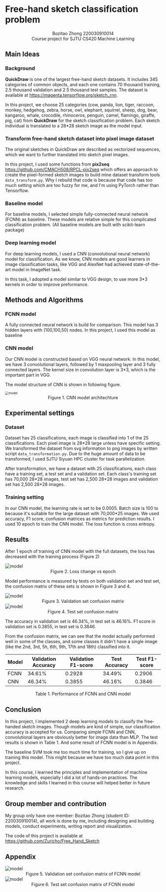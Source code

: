 # Free-hand sketch classification problem

<center>Bozitao Zhong    220030910014</center>

<center>Course project for SJTU CS420 Machine Learning</center>

## Main Ideas

### Background

**QuickDraw** is one of the largest free-hand sketch datasets. It includes 345 categories of common objects, and each one contains 70 thousand training, 2.5 thousand validation and 2.5 thousand test samples. The dataset is available at https://magenta.tensorflow.org/sketch_rnn. 

In this project, we choose 25 categories (cow, panda, lion, tiger, raccoon, monkey, hedgehog, zebra, horse, owl, elephant, squirrel, sheep, dog, bear, kangaroo, whale, crocodile, rhinoceros, penguin, camel, flamingo, giraffe, pig, cat) from **QuickDraw** for the sketch classification problem. Each sketch individual is translated to a 28*28 sketch image as the model input.

### Transform free-hand sketch dataset into pixel image dataset

The original sketches in QuickDraw are described as vectorized sequences, which we want to further translated into sketch pixel images. 

In this project, I used some functions from **pix2seq** https://github.com/CMACH508/RPCL-pix2seq which offers an approach to create the pixel-formed sketch images to build mine dataset transform tools `data_transform.py`. Why I rebuild that code is because that code has too much setting which are too fuzzy for me, and I'm using PyTorch rather than Tensorflow.

### Baseline model

For baseline models, I selected simple fully-connected neural network (FCNN) as baseline. These models are relative simple for this complicated classification problem. (All baseline models are built with scikit-learn package)

### Deep learning model

For deep learning models, I used a CNN (convolutional neural network) model for classification. As we know, CNN models are good learners in image classification tasks, like VGG and AlexNet had achieved state-of-the-art model in ImageNet task. 

In this task, I adopted a model similar to VGG design, to use more 3*3 kernels in order to improve preformance.

## Methods and Algorithms

### FCNN model

A fully connected neural network is build for comparison. This model has 3 hidden layers with (100,100,50) nodes. In this project, I used this model as baseline

### CNN model

Our CNN model is constructed based on VGG neural network. In this model, we have 3 convolutional layers, followed by 1 maxpooling layer and 3 fully connected layers. The kernel size in convolution layer is 3*3, which is the important part in VGG. 

The model structure of CNN is shown in following figure.

<img src="figure/model.png" alt="model" style="zoom:70%;" />

<center>Figure 1. CNN model architechture</center>

## Experimental settings

### Dataset

Dataset has 25 classifications, each image is classified into 1 of the 25 classifications. Each pixel image is 28*28 large unless have specific setting. We transformed the dataset from svg information to png images by written script `data_transformation.py`. Due to the huge amount of data to be transformed, I used SJTU Siyuan HPC cluster for task parallelization. 

After transformation, we have a dataset with 25 classifications, each class have a training set, a test set and a validation set. Each class's training set has 70,000 28\*28 images, test set has 2,500 28\*28 images and validation set has 2,500 28*28 images.

### Training setting

In our CNN model, the learning rate is set to be 0.0005. Batch size is 100 to because it's suitable for the large dataset with 70,000*25 images. We used accuracy, F1 score, confusion matrices as metrics for prediction results. I used 10 epoch to train the CNN model. The loss function is cross entropy.



## Results

After 1 epoch of training of CNN model with the full datasets, the loss has decreased with the training process (Figure 2)

<img src="figure/CNN_loss_epoch_1.png" alt="model" style="zoom:100%;" />

<center>Figure 2. Loss change vs epoch</center>

Model performance is measured by tests on both validation set and test set, the confusion matrix of these sets is shown in Figure 3 and 4.

<img src="figure/CNN_valid_confusion_matrix_epoch_1.png" alt="model" style="zoom:100%;" />

<center>Figure 3. Validation set confusion matrix</center>

<img src="figure/CNN_test_confusion_matrix_epoch_1.png" alt="model" style="zoom:100%;" />

<center>Figure 4. Test set confusion matrix</center>

The accuracy in validation set is 46.34%, in test set is 46.16%. F1 score in validation set is 0.3855, in test set is 0.3846.

From the confusion matrix, we can see that the model actually performed well in some of the classes, and some classes it didn't have a single image (like the 2nd, 3rd, 5h, 6th, 9th, 17th and 18th) classified into it.

| Model | Validation Accuracy | Validation F1-score | Test Accuracy | Test F1-score |
| ----- | ------------------- | ------------------- | ------------- | ------------- |
| FCNN  | 34.61%              | 0.2928              | 34.49%        | 0.2906        |
| CNN   | 46.34%              | 0.3855              | 46.16%        | 0.3846        |

<center>Table 1. Performance of FCNN and CNN model</center>

## Conclusion

In this project, I implemented 2 deep learning models to classify the free-handed sketch images. Though models are kind of simple, our classification accuracy is accepted for us. Comparing simple FCNN and CNN, convolutional layers are obviously better for image data than MLP. The test results is shown in Table 1. And some result of FCNN model is in Appendix.

The baseline SVM took me too much time for training, so I give up on training this model. This might because we have too much data point in this project.

In this course, I learned the principles and implementation of machine learning models, especially I did a lot of hands-on practices. The knowledge and skills I learned in this course will helped better in future research.

## Group member and contribution

My group only have one member: Bozitao Zhong (student ID: 220030910014), all work is done by me, including designing and building models, conduct experiments, writing report and visualization.

The code of this project is available at https://github.com/Zuricho/Free_Hand_Sketch

## Appendix

<img src="figure/FCNN_valid_confusion_matrix_epoch_1.png" alt="model" style="zoom:100%;" />

<center>Figure 5. Validation set confusion matrix of FCNN model</center>

<img src="figure/FCNN_test_confusion_matrix_epoch_1.png" alt="model" style="zoom:100%;" />

<center>Figure 6. Test set confusion matrix of FCNN model</center>